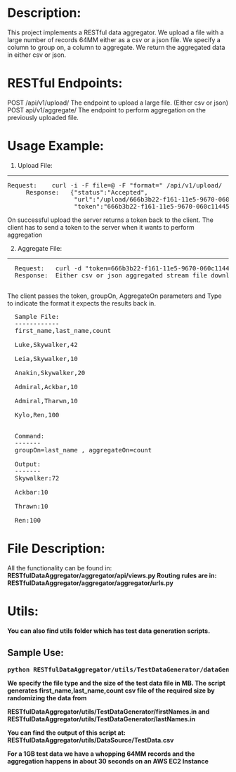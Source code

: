 Description:
============

This project implements a RESTful data aggregator. We upload a file with a large number of records 64MM either as a csv or a json file.
We specify a column to group on, a column to aggregate. We return the aggregated data in either csv or json. 

RESTful Endpoints:
================
POST /api/v1/upload/ The endpoint to upload a large file. (Either csv or json)
POST api/v1/aggregate/ The endpoint to perform aggregation on the previously uploaded file.

Usage Example:
==============

1. Upload File:
---------------
<pre>Request:    curl -i -F file=@<path_to_csv_file> -F "format=<csv or json>" <host>/api/v1/upload/
     Response:   {"status":"Accepted",
                  "url":"/upload/666b3b22-f161-11e5-9670-060c1144530b",
                  "token":"666b3b22-f161-11e5-9670-060c1144530b"}</pre>
  On successful upload the server returns a token back to the client. The client has to send a token to the server when it wants to perform aggregation

2. Aggregate File:
-----------------
  <pre>
  Request:   curl -d "token=666b3b22-f161-11e5-9670-060c1144530b&aggOn=count&grpOn=last_name&outType=csv" <host>/api/v1/aggregate/
  Response:  Either csv or json aggregated stream file download.
  </pre>
  The client passes the token, groupOn, AggregateOn parameters and Type to indicate the format it expects the results back in.
<pre>
  Sample File:
  ------------
  first_name,last_name,count<br>
  Luke,Skywalker,42<br>
  Leia,Skywalker,10<br>
  Anakin,Skywalker,20<br>
  Admiral,Ackbar,10<br>
  Admiral,Tharwn,10<br>
  Kylo,Ren,100<br>
  
  Command:
  -------
  groupOn=last_name , aggregateOn=count
  
  Output:
  -------
  Skywalker:72<br>
  Ackbar:10<br>
  Thrawn:10<br>
  Ren:100
</pre>

File Description:
==================
All the functionality can be found in: <strong>RESTfulDataAggregator/aggregator/api/views.py<strong>
Routing rules are in: RESTfulDataAggregator/aggregator/aggregator/urls.py

Utils:
======
You can also find utils folder which has test data generation scripts.

Sample Use:
-----------
<pre>
python RESTfulDataAggregator/utils/TestDataGenerator/dataGenerator.py --fileType csv --fileSize 10 
</pre>
We specify the file type and the size of the test data file in MB. The script generates first_name,last_name,count csv file
of the required size by randomizing the data from

RESTfulDataAggregator/utils/TestDataGenerator/firstNames.in and
RESTfulDataAggregator/utils/TestDataGenerator/lastNames.in

You can find the output of this script at: RESTfulDataAggregator/utils/DataSource/TestData.csv

For a 1GB test data we have a whopping 64MM records and the aggregation happens in about 30 seconds on an AWS EC2 Instance

